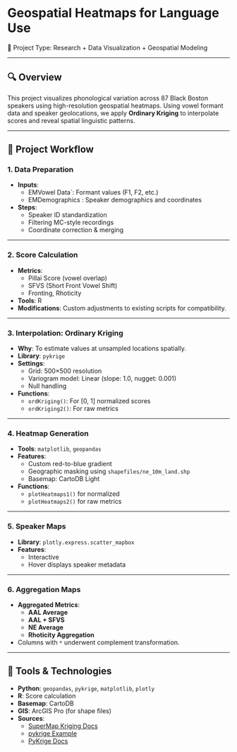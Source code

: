 # Geospatial Heatmaps for Language Use 

📌 Project Type: Research + Data Visualization + Geospatial Modeling

---

## 🔍 Overview

This project visualizes phonological variation across 87 Black Boston speakers using high-resolution geospatial heatmaps. Using vowel formant data and speaker geolocations, we apply **Ordinary Kriging** to interpolate scores and reveal spatial linguistic patterns.

---

## 📂 Project Workflow

### 1. **Data Preparation**
- **Inputs**:
  - EMVowel Data`: Formant values (F1, F2, etc.)
  - EMDemographics : Speaker demographics and coordinates
- **Steps**:
  - Speaker ID standardization
  - Filtering MC-style recordings
  - Coordinate correction & merging

---

### 2. **Score Calculation**
- **Metrics**:
  - Pillai Score (vowel overlap)
  - SFVS (Short Front Vowel Shift)
  - Fronting, Rhoticity
- **Tools**: R
- **Modifications**: Custom adjustments to existing scripts for compatibility.

---

### 3. **Interpolation: Ordinary Kriging**
- **Why**: To estimate values at unsampled locations spatially.
- **Library**: `pykrige`
- **Settings**:
  - Grid: 500×500 resolution
  - Variogram model: Linear (slope: 1.0, nugget: 0.001)
  - Null handling
- **Functions**:
  - `ordKriging()`: For [0, 1] normalized scores
  - `ordKriging2()`: For raw metrics

---

### 4. **Heatmap Generation**
- **Tools**: `matplotlib`, `geopandas`
- **Features**:
  - Custom red-to-blue gradient
  - Geographic masking using `shapefiles/ne_10m_land.shp`
  - Basemap: CartoDB Light
- **Functions**:
  - `plotHeatmaps1()` for normalized
  - `plotHeatmaps2()` for raw metrics

---

### 5. **Speaker Maps**
- **Library**: `plotly.express.scatter_mapbox`
- **Features**:
  - Interactive
  - Hover displays speaker metadata

---

### 6. **Aggregation Maps**
- **Aggregated Metrics**:
  - **AAL Average**
  - **AAL + SFVS**
  - **NE Average**
  - **Rhoticity Aggregation**
- Columns with `*` underwent complement transformation.

---

## 📌 Tools & Technologies
- **Python**: `geopandas`, `pykrige`, `matplotlib`, `plotly`
- **R**: Score calculation
- **Basemap**: CartoDB
- **GIS**: ArcGIS Pro (for shape files)
- **Sources**:
  - [SuperMap Kriging Docs](https://help.supermap.com/iDesktop/en/tutorial/Analyst/Raster/interpolation/OrdinaryKriging)
  - [pykrige Example](https://github.com/ERSSLE/ordinary_kriging/blob/master/example.ipynb)
  - [PyKrige Docs](https://geostat-framework.readthedocs.io/projects/pykrige/en/stable/generated/pykrige.ok.OrdinaryKriging.html)
